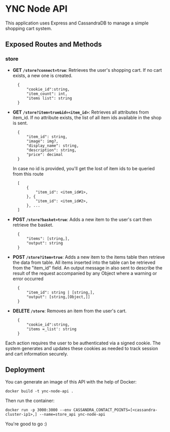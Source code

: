 # YNC Node API

This application uses Express and CassandraDB to manage a simple shopping cart system.

## Exposed Routes and Methods

### store

- **GET `/store?connect=true`**: Retrieves the user's shopping cart. If no cart exists, a new one is created.

        {
            "cookie_id":string,
            "item_count": int,
            "items list": string
        }

- **GET `/store?item=true&id=<item_id>`**: Retrieves all attributes from item_id. If no attribute exists, the list of all item ids available in the shop is sent.

        {
            "item_id": string,
            "image": img?,
            "display_name": string,
            "description": string,
            "price": decimal
        }

    In case no id is provided, you'll get the lost of item ids to be queried from this route

        [
            {
                "item_id": <item_id#1>,
            }, {
                "item_id": <item_id#2>,
            }, ...
        ]

- **POST `/store?basket=true`**: Adds a new item to the user's cart then retrieve the basket.

        {
            "items": [string,],
            "output": string
        }

- **POST `/store?item=true`**: Adds a new item to the items table then retrieve the data from table. All items inserted into the table can be retrieved from the "item_id" field. An output message in also sent to describe the result of the request accompanied by any Object where a warning or error occurred

        {
            "item_id": string | [string,],
            "output": [string,[Object,]]
        }


- **DELETE `/store`**: Removes an item from the user's cart.

        {
            "cookie_id":string,
            "items =_list': string
        }

Each action requires the user to be authenticated via a signed cookie. The system generates and updates these cookies as needed to track session and cart information securely.

## Deployment

You can generate an image of this API with the help of Docker:

    docker build -t ync-node-api .

Then run the container:

    docker run -p 3000:3000 --env CASSANDRA_CONTACT_POINTS=[<cassandra-cluster-ip1>,] --name=store_api ync-node-api

You're good to go :)